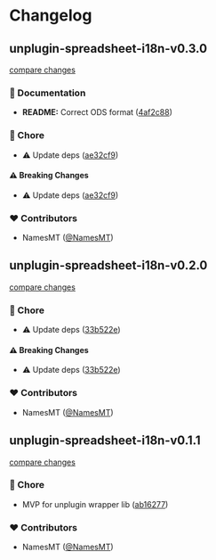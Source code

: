 # Changelog


## unplugin-spreadsheet-i18n-v0.3.0

[compare changes](https://github.com/namesmt/spreadsheet-i18n--mono/compare/unplugin-spreadsheet-i18n-v0.2.0...unplugin-spreadsheet-i18n-v0.3.0)

### 📖 Documentation

- **README:** Correct ODS format ([4af2c88](https://github.com/namesmt/spreadsheet-i18n--mono/commit/4af2c88))

### 🏡 Chore

- ⚠️  Update deps ([ae32cf9](https://github.com/namesmt/spreadsheet-i18n--mono/commit/ae32cf9))

#### ⚠️ Breaking Changes

- ⚠️  Update deps ([ae32cf9](https://github.com/namesmt/spreadsheet-i18n--mono/commit/ae32cf9))

### ❤️ Contributors

- NamesMT ([@NamesMT](https://github.com/NamesMT))

## unplugin-spreadsheet-i18n-v0.2.0

[compare changes](https://github.com/namesmt/spreadsheet-i18n--mono/compare/unplugin-spreadsheet-i18n-v0.1.1...unplugin-spreadsheet-i18n-v0.2.0)

### 🏡 Chore

- ⚠️  Update deps ([33b522e](https://github.com/namesmt/spreadsheet-i18n--mono/commit/33b522e))

#### ⚠️ Breaking Changes

- ⚠️  Update deps ([33b522e](https://github.com/namesmt/spreadsheet-i18n--mono/commit/33b522e))

### ❤️ Contributors

- NamesMT ([@NamesMT](https://github.com/NamesMT))

## unplugin-spreadsheet-i18n-v0.1.1

[compare changes](https://github.com/namesmt/spreadsheet-i18n--mono/compare/main...unplugin-spreadsheet-i18n-v0.1.1)

### 🏡 Chore

- MVP for unplugin wrapper lib ([ab16277](https://github.com/namesmt/spreadsheet-i18n--mono/commit/ab16277))

### ❤️ Contributors

- NamesMT ([@NamesMT](https://github.com/NamesMT))

